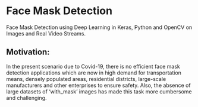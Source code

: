# Face Mask Detection

Face Mask Detection using Deep Learning in Keras, Python and OpenCV on Images and Real Video Streams.

## Motivation:
In the present scenario due to Covid-19, there is no efficient face mask detection applications which are now in high demand for transportation means, densely populated areas, residential districts, large-scale manufacturers and other enterprises to ensure safety. Also, the absence of large datasets of ‘with_mask’ images has made this task more cumbersome and challenging.